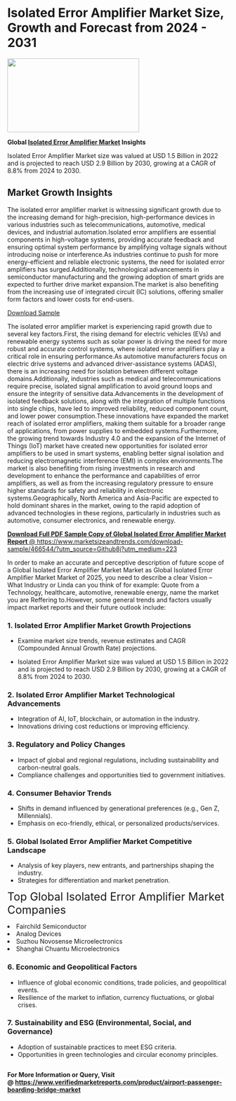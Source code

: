 <H1>Isolated Error Amplifier Market Size, Growth and Forecast from 2024 - 2031</H1><img class="aligncenter size-medium wp-image-584254" src="https://thirdeyenews.in/wp-content/uploads/2024/09/Global-Market-Research-300x168.jpeg" alt="" width="300" height="168" /><p><strong>Global&nbsp;<a href="https://www.marketsizeandtrends.com/download-sample/466544/?utm_source=Github8j?utm_medium=223">Isolated Error Amplifier Market</a> Insights</strong></p><p>Isolated Error Amplifier Market size was valued at USD 1.5 Billion in 2022 and is projected to reach USD 2.9 Billion by 2030, growing at a CAGR of 8.8% from 2024 to 2030.</p><p><h2>Market Growth Insights</h2> <p>The isolated error amplifier market is witnessing significant growth due to the increasing demand for high-precision, high-performance devices in various industries such as telecommunications, automotive, medical devices, and industrial automation.Isolated error amplifiers are essential components in high-voltage systems, providing accurate feedback and ensuring optimal system performance by amplifying voltage signals without introducing noise or interference.As industries continue to push for more energy-efficient and reliable electronic systems, the need for isolated error amplifiers has surged.Additionally, technological advancements in semiconductor manufacturing and the growing adoption of smart grids are expected to further drive market expansion.The market is also benefiting from the increasing use of integrated circuit (IC) solutions, offering smaller form factors and lower costs for end-users.</p> <p><a href="sample-link">Download Sample</a></p> <p>The isolated error amplifier market is experiencing rapid growth due to several key factors.First, the rising demand for electric vehicles (EVs) and renewable energy systems such as solar power is driving the need for more robust and accurate control systems, where isolated error amplifiers play a critical role in ensuring performance.As automotive manufacturers focus on electric drive systems and advanced driver-assistance systems (ADAS), there is an increasing need for isolation between different voltage domains.Additionally, industries such as medical and telecommunications require precise, isolated signal amplification to avoid ground loops and ensure the integrity of sensitive data.Advancements in the development of isolated feedback solutions, along with the integration of multiple functions into single chips, have led to improved reliability, reduced component count, and lower power consumption.These innovations have expanded the market reach of isolated error amplifiers, making them suitable for a broader range of applications, from power supplies to embedded systems.Furthermore, the growing trend towards Industry 4.0 and the expansion of the Internet of Things (IoT) market have created new opportunities for isolated error amplifiers to be used in smart systems, enabling better signal isolation and reducing electromagnetic interference (EMI) in complex environments.The market is also benefiting from rising investments in research and development to enhance the performance and capabilities of error amplifiers, as well as from the increasing regulatory pressure to ensure higher standards for safety and reliability in electronic systems.Geographically, North America and Asia-Pacific are expected to hold dominant shares in the market, owing to the rapid adoption of advanced technologies in these regions, particularly in industries such as automotive, consumer electronics, and renewable energy.</p> <p><a href="more-info-link"></p><p><span class=""><strong>Download Full PDF Sample Copy of Global Isolated Error Amplifier Market Report</strong> @ <a href="https://www.marketsizeandtrends.com/download-sample/466544/?utm_source=Github8j?utm_medium=223" target="_blank">https://www.marketsizeandtrends.com/download-sample/466544/?utm_source=Github8j?utm_medium=223</a></span></p><p>In order to make an accurate and perceptive description of future scope of a Global&nbsp;Isolated Error Amplifier Market Market as Global&nbsp;Isolated Error Amplifier Market Market of 2025, you need to describe a clear Vision &ndash; What Industry or Linda can you think of for example: Quote from a Technology, healthcare, automotive, renewable energy, name the market you are Reffering to.However, some general trends and factors usually impact market reports and their future outlook include:</p><h3>1.&nbsp;<strong>Isolated Error Amplifier Market Growth Projections</strong></h3><ul><li>Examine market size trends, revenue estimates and CAGR (Compounded Annual Growth Rate) projections.</li><li><p>Isolated Error Amplifier Market size was valued at USD 1.5 Billion in 2022 and is projected to reach USD 2.9 Billion by 2030, growing at a CAGR of 8.8% from 2024 to 2030.</p></li></ul><h3>2.&nbsp;<strong>Isolated Error Amplifier Market Technological Advancements</strong></h3><ul><li>Integration of AI, IoT, blockchain, or automation in the industry.</li><li>Innovations driving cost reductions or improving efficiency.</li></ul><h3>3.&nbsp;<strong>Regulatory and Policy Changes</strong></h3><ul><li>Impact of global and regional regulations, including sustainability and carbon-neutral goals.</li><li>Compliance challenges and opportunities tied to government initiatives.</li></ul><h3>4.&nbsp;<strong>Consumer Behavior Trends</strong></h3><ul><li>Shifts in demand influenced by generational preferences (e.g., Gen Z, Millennials).</li><li>Emphasis on eco-friendly, ethical, or personalized products/services.</li></ul><h3>5.&nbsp;<strong>Global Isolated Error Amplifier Market Competitive Landscape</strong></h3><ul><li>Analysis of key players, new entrants, and partnerships shaping the industry.</li><li>Strategies for differentiation and market penetration.</li></ul><p data-pm-slice="1 1 []"><span style="color: inherit; font-family: inherit; font-size: 25px;">Top Global Isolated Error Amplifier Market Companies</span></p><div class="" data-test-id=""><p><li>Fairchild Semiconductor</li><li> Analog Devices</li><li> Suzhou Novosense Microelectronics</li><li> Shanghai Chuantu Microelectronics</li></p></div><h3>6.&nbsp;<strong>Economic and Geopolitical Factors</strong></h3><ul><li>Influence of global economic conditions, trade policies, and geopolitical events.</li><li>Resilience of the market to inflation, currency fluctuations, or global crises.</li></ul><h3>7.&nbsp;<strong>Sustainability and ESG (Environmental, Social, and Governance)</strong></h3><ul><li>Adoption of sustainable practices to meet ESG criteria.</li><li>Opportunities in green technologies and circular economy principles.</li></ul><h2><strong style="font-size: 14px;">For More Information or Query, Visit @&nbsp;</strong><a style="background-color: #ffffff; font-size: 14px;" href="https://www.marketsizeandtrends.com/report/isolated-error-amplifier-market/" target="_blank">https://www.verifiedmarketreports.com/product/airport-passenger-boarding-bridge-market</a></h2>